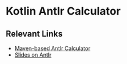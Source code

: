 # Kotlin Antlr Calculator

## Relevant Links

* [Maven-based Antlr Calculator](https://github.com/arothuis/antlr4-calculator)
* [Slides on Antlr](https://gfx.cse.taylor.edu/courses/cos382/slides/04_ANTLR.md.html)